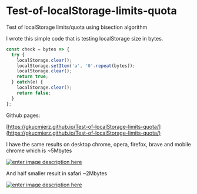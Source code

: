 # Test-of-localStorage-limits-quota
Test of localStorage limits/quota using bisection algorithm

I wrote this simple code that is testing localStorage size in bytes.

```js
const check = bytes => {
  try {
    localStorage.clear();
    localStorage.setItem('a', '0'.repeat(bytes));
    localStorage.clear();
    return true;
  } catch(e) {
    localStorage.clear();
    return false;
  }
};
```

Github pages:

[https://gkucmierz.github.io/Test-of-localStorage-limits-quota/](https://gkucmierz.github.io/Test-of-localStorage-limits-quota/)

I have the same results on desktop chrome, opera, firefox, brave and mobile chrome which is ~5Mbytes

[![enter image description here][1]][1]

And half smaller result in safari ~2Mbytes

[![enter image description here][2]][2]


  [1]: https://i.stack.imgur.com/5RNwe.png
  [2]: https://i.stack.imgur.com/rnfZn.png
